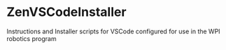 # ZenVSCodeInstaller
Instructions and Installer scripts for VSCode configured for use in the WPI robotics program
